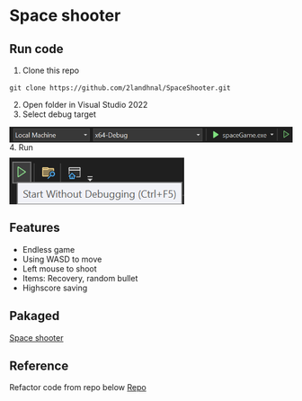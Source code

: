 
# Space shooter

## Run code
1. Clone this repo
```
git clone https://github.com/2landhnal/SpaceShooter.git
```
2. Open folder in Visual Studio 2022
3. Select debug target
<img src="image.png" alt="alt text" style="display:block; margin-top:10px;" />
4. Run
<img src="image-1.png" alt="alt text" style="display:block; margin-top:10px;" />

## Features
- Endless game
- Using WASD to move
- Left mouse to shoot
- Items: Recovery, random bullet
- Highscore saving

## Pakaged
[Space shooter](https://husteduvn-my.sharepoint.com/:u:/g/personal/nguyen_cb216864_sis_hust_edu_vn/ET9EDQpjsqJFvoaXw_7m0b0BLBGmwDGS0n4YdOHCtWCoHw?e=Jfz4Zo)


## Reference
Refactor code from repo below
[Repo](https://github.com/meemknight/game-in-cpp-full-course)

